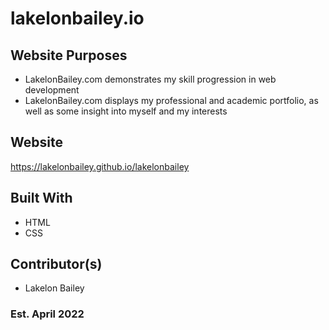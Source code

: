 # lakelonbailey.io

## Website Purposes
* LakelonBailey.com demonstrates my skill progression in web development
* LakelonBailey.com displays my professional and academic portfolio, as well as some insight into myself and my interests

## Website
https://lakelonbailey.github.io/lakelonbailey

## Built With 
* HTML
* CSS

## Contributor(s) 
* Lakelon Bailey

### Est. April 2022
